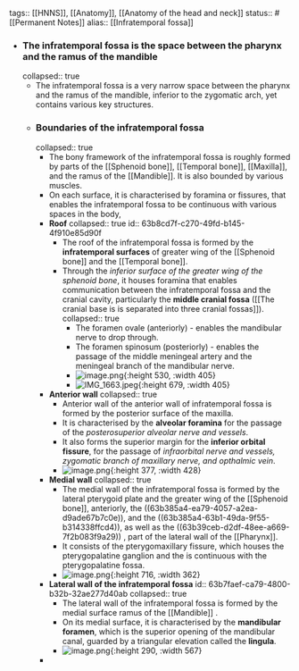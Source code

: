 tags:: [[HNNS]], [[Anatomy]], [[Anatomy of the head and neck]] 
status:: #[[Permanent Notes]]
alias:: [[Infratemporal fossa]]

- ### The infratemporal fossa is the space between the pharynx and the ramus of the mandible
  collapsed:: true
	- The infratemporal fossa is a very narrow space between the pharynx and the ramus of the mandible, inferior to the zygomatic arch, yet contains various key structures.
	- ### Boundaries of the infratemporal fossa
	  collapsed:: true
		- The bony framework of the infratemporal fossa is roughly formed by parts of the [[Sphenoid bone]], [[Temporal bone]], [[Maxilla]], and the ramus of the [[Mandible]]. It is also bounded by various muscles.
		- On each surface, it is characterised by foramina or fissures, that enables the infratemporal fossa to be continuous with various spaces in the body,
		- **Roof**
		  collapsed:: true
		  id:: 63b8cd7f-c270-49fd-b145-4f910e85d90f
			- The roof of the infratemporal fossa is formed by the **infratemporal surfaces** of greater wing of the [[Sphenoid bone]] and the [[Temporal bone]].
			- Through the *inferior surface of the greater wing of the sphenoid bone*, it houses foramina that enables communication between the infratemporal fossa and the cranial cavity, particularly the **middle cranial fossa** ([[The cranial base is is separated into three cranial fossas]]).
			  collapsed:: true
				- The foramen ovale (anteriorly) - enables the mandibular nerve to drop through.
				- The foramen spinosum (posteriorly) - enables the passage of the middle meningeal artery and the meningeal branch of the mandibular nerve.
				- ![image.png](../assets/image_1673001068218_0.png){:height 530, :width 405}
				- ![IMG_1663.jpeg](../assets/IMG_1663_1673001093559_0.jpeg){:height 679, :width 405}
		- **Anterior wall**
		  collapsed:: true
			- Anterior wall of the anterior wall of infratemporal fossa is formed by the posterior surface of the maxilla.
			- It is characterised by the **alveolar foramina** for the passage of the *posterosuperior alveolar nerve and vessels*.
			- It also forms the superior margin for the **inferior orbital fissure**, for the passage of *infraorbital nerve and vessels, zygomatic branch of maxillary nerve, and opthalmic vein*.
			- ![image.png](../assets/image_1673001347329_0.png){:height 377, :width 428}
		- **Medial wall**
		  collapsed:: true
			- The medial wall of the infratemporal fossa is formed by the lateral pterygoid plate and the greater wing of the [[Sphenoid bone]], anteriorly, the ((63b385a4-ea79-4057-a2ea-d9ade67b7c0e)), and the ((63b385a4-63b1-49da-9f55-b314338ffcd4)), as well as the ((63b39ceb-d2df-48ee-a669-7f2b083f9a29)) , part of the lateral wall of the [[Pharynx]].
			- It consists of the pterygomaxillary fissure, which houses the pterygopalatine ganglion and the is continuous with the pterygopalatine fossa.
			- ![image.png](../assets/image_1673001554567_0.png){:height 716, :width 362}
		- **Lateral wall of the infratemporal fossa**
		  id:: 63b7faef-ca79-4800-b32b-32ae277d40ab
		  collapsed:: true
			- The lateral wall of the infratemporal fossa is formed by the medial surface ramus of the [[Mandible]] .
			- On its medial surface, it is characterised by the **mandibular foramen**, which is the superior opening of the mandibular canal, guarded by a triangular elevation called the **lingula**.
			- ![image.png](../assets/image_1673001914294_0.png){:height 290, :width 567}
		-